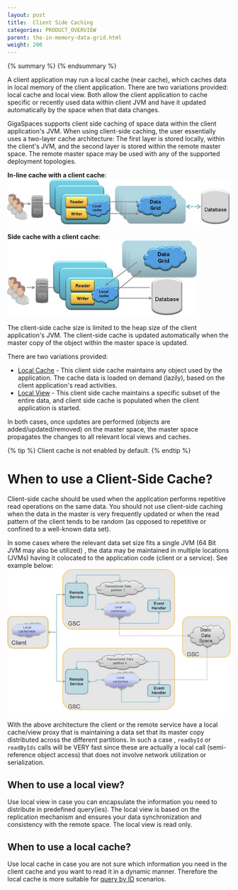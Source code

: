 ```yaml
---
layout: post
title:  Client Side Caching
categories: PRODUCT_OVERVIEW
parent: the-in-memory-data-grid.html
weight: 200
---
```

{% summary %}  {% endsummary %}



A client application may run a local cache (near cache), which caches data in local memory of the client application. There are two variations provided: local cache and local view. Both allow the client application to cache specific or recently used data within client JVM and have it updated automatically by the space when that data changes.

GigaSpaces supports client side caching of space data within the client application's JVM. When using client-side caching, the user essentially uses a two-layer cache architecture: The first layer is stored locally, within the client's JVM, and the second layer is stored within the remote master space. The remote master space may be used with any of the supported deployment topologies.

**In-line cache with a client cache**:
![in-line_cache-local-cache.jpg](/attachment_files/in-line_cache-local-cache.jpg)

**Side cache with a client cache**:
![side-cache-local-cache.jpg](/attachment_files/side-cache-local-cache.jpg)

The client-side cache size is limited to the heap size of the client application's JVM. The client-side cache is updated automatically when the master copy of the object within the master space is updated.

There are two variations provided:

- [Local Cache]({%latestjavaurl%}/local-cache.html) - This client side cache maintains any object used by the application. The cache data is loaded on demand (lazily), based on the client application's read activities.
- [Local View]({%latestjavaurl%}/local-view.html) - This client side cache maintains a specific subset of the entire data, and client side cache is populated when the client application is started.

In both cases, once updates are performed (objects are added/updated/removed) on the master space, the master space propagates the changes to all relevant local views and caches.

{% tip %}
Client cache is not enabled by default.
{% endtip %}

# When to use a Client-Side Cache?

Client-side cache should be used when the application performs repetitive read operations on the same data. You should not use client-side caching when the data in the master is very frequently updated or when the read pattern of the client tends to be random (as opposed to repetitive or confined to a well-known data set).

In some cases where the relevant data set size fits a single JVM (64 Bit JVM may also be utilized) , the data may be maintained in multiple locations (JVMs) having it colocated to the application code (client or a service). See example below:
![local-cache-real-life.jpg](/attachment_files/local-cache-real-life.jpg)

With the above architecture the client or the remote service have a local cache/view proxy that is maintaining a data set that its master copy distributed across the different partitions. In such a case , `readbyId` or `readByIds` calls will be VERY fast since these are actually a local call (semi-reference object access) that does not involve network utilization or serialization.

## When to use a local view?

Use local view in case you can encapsulate the information you need to distribute in predefined query(ies). The local view is based on the replication mechanism and ensures your data synchronization and consistency with the remote space. The local view is read only.

## When to use a local cache?

Use local cache in case you are not sure which information you need in the client cache and you want to read it in a dynamic manner. Therefore the local cache is more suitable for [query by ID]({%latestjavaurl%}/id-queries.html) scenarios.




